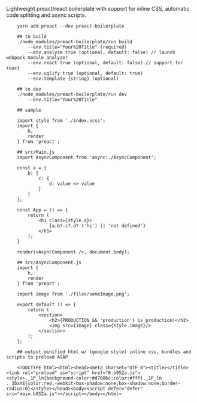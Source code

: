 Lightweight preact/react boilerplate with support for inline CSS, automatic code splitting and async scripts.

		yarn add preact --dev preact-boilerplate
		
		## to build
		./node_modules/preact-boilerplate/run build 
			--env.title="Your%20Title" (required)
			--env.analyze true (optional, default: false) // launch webpack module analyzer
			--env.react true (optional, default: false) // support for react
			--env.uglify true (optional, default: true)
			--env.template {string} (optional)
		
		## to dev
		./node_modules/preact-boilerplate/run dev 
			--env.title="Your%20Title"

		## sample
		
		import style from './index.scss';
		import {
			h,
			render
		} from 'preact';
		
		## src/Main.js
		import AsyncComponent from 'async!./AsyncComponent';

		const a = {
			b: {
				c: {
					d: value => value
				}
			}
		};

		const App = () => {
			return (
				<h1 class={style.a}>
					{a.b?.c?.d?.('hi') || 'not defined'}
				</h1>
			);
		}

		render(<AsyncComponent />, document.body);

		## src/AsyncComponent.js
		import {
			h,
			render
		} from 'preact';

		import image from './files/someImage.png';

		export default () => {
			return (
				<section>
					<h2>{PRODUCTION && 'production'} is production!</h2>
					<img src={image} class={style.image}/>
				</section>
			);
		};

		## output minified html w/ (google style) inline css, bundles and scripts to preload ASAP

		<!DOCTYPE html><html><head><meta charset="UTF-8"><title></title><link rel="preload" as="script" href="0.b952a.js"><style>._1P_ln{background-color:#d7006c;color:#fff}._1P_ln ._3bxXE{color:red;-webkit-box-shadow:none;box-shadow:none;border-radius:0}</style></head><body><script defer="defer" src="main.b952a.js"></script></body></html>

